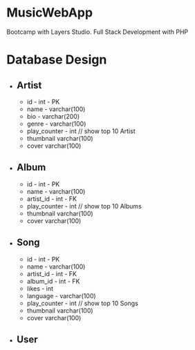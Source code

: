 # MusicWebApp
Bootcamp with Layers Studio. Full Stack Development with PHP

# Database Design
* ## Artist
  * id - int - PK
  * name - varchar(100)
  * bio - varchar(200)
  * genre - varchar(100)
  * play_counter - int // show top 10 Artist 
  * thumbnail varchar(100)
  * cover varchar(100)
* ## Album
  * id - int - PK
  * name - varchar(100)
  * artist_id - int - FK
  * play_counter - int // show top 10 Albums
  * thumbnail varchar(100)
  * cover varchar(100)
* ## Song
  * id - int - PK
  * name - varchar(100)
  * artist_id - int - FK
  * album_id - int - FK
  * likes - int
  * language - varchar(100)
  * play_counter - int // show top 10 Songs
  * thumbnail varchar(100)
  * cover varchar(100)
* ## User
